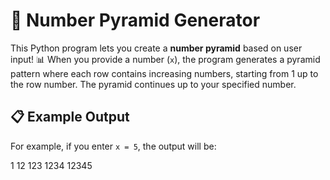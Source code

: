 # 📐 Number Pyramid Generator

This Python program lets you create a **number pyramid** based on user input! 📊 When you provide a number (`x`), the program generates a pyramid pattern where
each row contains increasing numbers, starting from 1 up to the row number. The pyramid continues up to your specified number.

## 📋 Example Output

For example, if you enter `x = 5`, the output will be:

1
12
123
1234
12345

